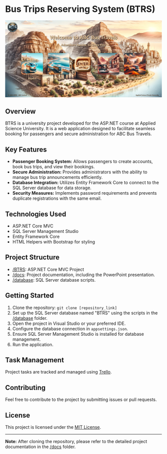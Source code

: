 # Bus Trips Reserving System (BTRS)

![Homepage Preview](/docs/preview.png)

## Overview

BTRS is a university project developed for the ASP\.NET course at Applied Science University. It is a web application designed to facilitate seamless booking for passengers and secure administration for ABC Bus Travels.

## Key Features

- **Passenger Booking System:** Allows passengers to create accounts, book bus trips, and view their bookings.
- **Secure Administration:** Provides administrators with the ability to manage bus trip announcements efficiently.
- **Database Integration:** Utilizes Entity Framework Core to connect to the SQL Server database for data storage.
- **Security Measures:** Implements password requirements and prevents duplicate registrations with the same email.

## Technologies Used

- ASP\.NET Core MVC
- SQL Server Management Studio
- Entity Framework Core
- HTML Helpers with Bootstrap for styling

## Project Structure

- [/BTRS](/BTRS): ASP\.NET Core MVC Project
- [/docs](/docs): Project documentation, including the PowerPoint presentation.
- [/database](/docs): SQL Server database scripts.

## Getting Started

1. Clone the repository: `git clone [repository_link]`
2. Set up the SQL Server database named "BTRS" using the scripts in the [/database](/database) folder.
3. Open the project in Visual Studio or your preferred IDE.
4. Configure the database connection in `appsettings.json`.
5. Ensure SQL Server Management Studio is installed for database management.
6. Run the application.

## Task Management

Project tasks are tracked and managed using [Trello](https://trello.com/b/My26qPis).

## Contributing

Feel free to contribute to the project by submitting issues or pull requests.

## License

This project is licensed under the [MIT License](LICENSE).

---

**Note:** After cloning the repository, please refer to the detailed project documentation in the [/docs](/docs) folder.
